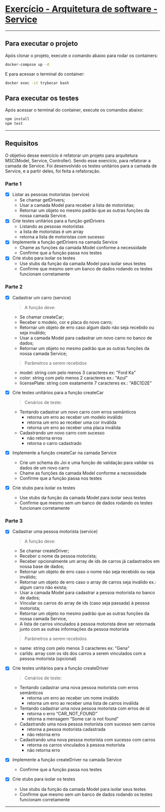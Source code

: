 # [Exercício - Arquitetura de software - Service](./exercise/)

---

## Para executar o projeto

Após clonar o projeto, execute o comando abaixo para rodar os containers:

```bash
docker-compose up -d
```

E para acessar o terminal do container:

```bash
docker exec -it trybecar bash
```

## Para executar os testes

Após acessar o terminal do container, execute os comandos abaixo:

```bash
npm install
npm test
```

---

## Requisitos

O objetivo desse exercício é refatorar um projeto para arquitetura MSC(Model, Service, Controller). Sendo esse exercício, para refatorar a camada de Service. Foi desenvolvido os testes unitários para a camada de Service, e a partir deles, foi feita a refatoração.

### Parte 1

- [x] Listar as pessoas motoristas (service)
  - Se chamar getDrivers;
  - Usar a camada Model para receber a lista de motoristas;
  - Retornar um objeto no mesmo padrão que as outras funções da nossa camada Service.
- [x] Crie testes unitários para a função getDrivers
  - Listando as pessoas motoristas
  - a lista de motoristas é um array
  - retorna a lista de motoristas com sucesso
- [x] Implemente a função getDrivers na camada Service
  - Chame as funções da camada Model conforme a necessidade
  - Confirme que a função passa nos testes
- [x] Crie stubs para isolar os testes
  - Use stubs da função da camada Model para isolar seus testes
  - Confirme que mesmo sem um banco de dados rodando os testes funcionam corretamente

### Parte 2

- [x] Cadastrar um carro (service)

  > A função deve:

  - Se chamar createCar;
  - Receber o modelo, cor e placa do novo carro;
  - Retornar um objeto de erro caso algum dado não seja recebido ou seja inválido;
  - Usar a camada Model para cadastrar um novo carro no banco de dados;
  - Retornar um objeto no mesmo padrão que as outras funções da nossa camada Service;

  > Parâmetros a serem recebidos

  - model: string com pelo menos 3 caracteres ex: "Ford Ka"
  - color: string com pelo menos 2 caracteres ex.: "Azul"
  - licensePlate: string com exatamente 7 caracteres ex.: "ABC1D2E"

- [x] Crie testes unitários para a função createCar

  > Cenários de teste:

  - Tentando cadastrar um novo carro com erros semânticos
    - retorna um erro ao receber um modelo inválido
    - retorna um erro ao receber uma cor inválida
    - retorna um erro ao receber uma placa inválida
  - Cadastrando um novo carro com sucesso
    - não retorna erros
    - retorna o carro cadastrado

- [x] Implemente a função createCar na camada Service

  - Crie um schema do Joi e uma função de validação para validar os dados de um novo carro
  - Chame as funções da camada Model conforme a necessidade
  - Confirme que a função passa nos testes

- [x] Crie stubs para isolar os testes
  - Use stubs da função da camada Model para isolar seus testes
  - Confirme que mesmo sem um banco de dados rodando os testes funcionam corretamente

### Parte 3

- [x] Cadastrar uma pessoa motorista (service)

  > A função deve:

  - Se chamar createDriver;
  - Receber o nome da pessoa motorista;
  - Receber opcionalmente um array de ids de carros já cadastrados em nossa base de dados;
  - Retornar um objeto de erro caso o nome não seja recebido ou seja inválido;
  - Retornar um objeto de erro caso o array de carros seja inválido ex.: algum carro não exista;
  - Usar a camada Model para cadastrar a pessoa motorista no banco de dados;
  - Vincular os carros do array de ids (caso seja passada) à pessoa motorista;
  - Retornar um objeto no mesmo padrão que as outras funções da nossa camada Service,
  - A lista de carros vinculados à pessoa motorista deve ser retornada junto com as outras informações da pessoa motorista

  > Parâmetros a serem recebidos

  - name: string com pelo menos 3 caracteres ex: "Gena"
  - carIds: array com os ids dos carros a serem vinculados com a pessoa motorista (opcional)

- [x] Crie testes unitários para a função createDriver

  > Cenários de teste:

  - Tentando cadastrar uma nova pessoa motorista com erros semânticos
    - retorna um erro ao receber um nome inválido
    - retorna um erro ao receber uma lista de carros inválida
  - Tentando cadastrar uma nova pessoa motorista com erros de id
    - retorna o erro “CAR_NOT_FOUND”
    - retorna a mensagem “Some car is not found”
  - Cadastrando uma nova pessoa motorista com sucesso sem carros
    - retorna a pessoa motorista cadastrada
    - não retorna erro
  - Cadastrando uma nova pessoa motorista com sucesso com carros
    - retorna os carros vinculados à pessoa motorista
    - não retorna erro

- [x] Implemente a função createDriver na camada Service

  - Confirme que a função passa nos testes

- [x] Crie stubs para isolar os testes
  - Use stubs da função da camada Model para isolar seus testes
  - Confirme que mesmo sem um banco de dados rodando os testes funcionam corretamente

---
